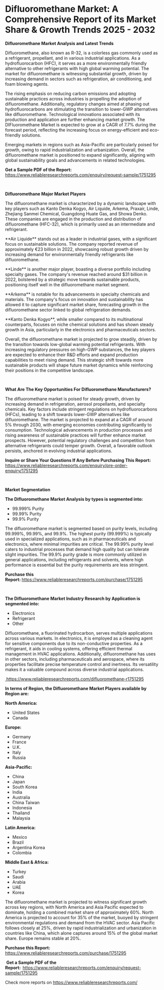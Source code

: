 <p><h1>Difluoromethane Market: A Comprehensive Report of its Market Share & Growth Trends 2025 - 2032</h1></p><p><strong>Difluoromethane Market Analysis and Latest Trends</strong></p>
<p><p>Difluoromethane, also known as R-32, is a colorless gas commonly used as a refrigerant, propellant, and in various industrial applications. As a hydrofluorocarbon (HFC), it serves as a more environmentally friendly alternative to other refrigerants with high global warming potential. The market for difluoromethane is witnessing substantial growth, driven by increasing demand in sectors such as refrigeration, air conditioning, and foam blowing agents.</p><p>The rising emphasis on reducing carbon emissions and adopting sustainable practices across industries is propelling the adoption of difluoromethane. Additionally, regulatory changes aimed at phasing out hydrofluorocarbons are stimulating the transition to lower-GWP alternatives like difluoromethane. Technological innovations associated with its production and application are further enhancing market growth. The DIFluoromethane Market is expected to grow at a CAGR of 7.7% during the forecast period, reflecting the increasing focus on energy-efficient and eco-friendly solutions. </p><p>Emerging markets in regions such as Asia-Pacific are particularly poised for growth, owing to rapid industrialization and urbanization. Overall, the difluoromethane market is positioned to expand significantly, aligning with global sustainability goals and advancements in related technologies.</p></p>
<p><strong>Get a Sample PDF of the Report:&nbsp;</strong> <a href="https://www.reliableresearchreports.com/enquiry/request-sample/1751295?utm_campaign=3360&utm_medium=2&utm_source=Github&utm_content=ia&utm_term=01042025&utm_id=difluoromethane">https://www.reliableresearchreports.com/enquiry/request-sample/1751295</a></p>
<p>&nbsp;</p>
<p><strong>Difluoromethane Major Market Players</strong></p>
<p><p>The difluoromethane market is characterized by a dynamic landscape with key players such as Kanto Denka Kogyo, Air Liquide, Arkema, Praxair, Linde, Zhejiang Sanmei Chemical, Guangdong Huate Gas, and Showa Denko. These companies are engaged in the production and distribution of difluoromethane (HFC-32), which is primarily used as an intermediate and refrigerant.</p><p>**Air Liquide** stands out as a leader in industrial gases, with a significant focus on sustainable solutions. The company reported revenue of approximately €23 billion in 2022, showcasing robust growth driven by increasing demand for environmentally friendly refrigerants like difluoromethane. </p><p>**Linde** is another major player, boasting a diverse portfolio including specialty gases. The company's revenue reached around $31 billion in 2022, bolstered by a strategic move towards sustainable products, positioning itself well in the difluoromethane market segment.</p><p>**Arkema** is notable for its advancements in specialty chemicals and materials. The company's focus on innovation and sustainability has allowed it to capture significant market share, forecasting growth in the difluoromethane sector linked to global refrigeration demands.</p><p>**Kanto Denka Kogyo**, while smaller compared to its multinational counterparts, focuses on niche chemical solutions and has shown steady growth in Asia, particularly in the electronics and pharmaceuticals sectors.</p><p>Overall, the difluoromethane market is projected to grow steadily, driven by the transition towards low-global warming potential refrigerants. With increasing regulatory pressures on high-GWP substances, the key players are expected to enhance their R&D efforts and expand production capabilities to meet rising demand. This strategic shift towards more sustainable products will shape future market dynamics while reinforcing their positions in the competitive landscape.</p></p>
<p>&nbsp;</p>
<p><strong>What Are The Key Opportunities For Difluoromethane Manufacturers?</strong></p>
<p><p>The difluoromethane market is poised for steady growth, driven by increasing demand in refrigeration, aerosol propellants, and specialty chemicals. Key factors include stringent regulations on hydrofluorocarbons (HFCs), leading to a shift towards lower-GWP alternatives like difluoromethane. The market is projected to expand at a CAGR of around 5% through 2030, with emerging economies contributing significantly to consumption. Technological advancements in production processes and rising awareness of sustainable practices will further enhance market prospects. However, potential regulatory challenges and competition from alternative refrigerants could temper growth. Overall, a favorable outlook persists, anchored in evolving industrial applications.</p></p>
<p><strong>Inquire or Share Your Questions If Any Before Purchasing This Report:</strong> <a href="https://www.reliableresearchreports.com/enquiry/pre-order-enquiry/1751295?utm_campaign=3360&utm_medium=2&utm_source=Github&utm_content=ia&utm_term=01042025&utm_id=difluoromethane">https://www.reliableresearchreports.com/enquiry/pre-order-enquiry/1751295</a></p>
<p>&nbsp;</p>
<p><strong>Market Segmentation</strong></p>
<p><strong>The Difluoromethane Market Analysis by types is segmented into:</strong></p>
<p><ul><li>99.999% Purity</li><li>99.99% Purity</li><li>99.9% Purity</li></ul></p>
<p><p>The difluoromethane market is segmented based on purity levels, including 99.999%, 99.99%, and 99.9%. The highest purity (99.999%) is typically used in specialized applications, such as in pharmaceuticals and electronics, where minimal impurities are critical. The 99.99% purity level caters to industrial processes that demand high quality but can tolerate slight impurities. The 99.9% purity grade is more commonly utilized in general applications, including refrigerants and solvents, where high performance is essential but the purity requirements are less stringent.</p></p>
<p><strong>Purchase this Report:&nbsp;</strong><a href="https://www.reliableresearchreports.com/purchase/1751295?utm_campaign=3360&utm_medium=2&utm_source=Github&utm_content=ia&utm_term=01042025&utm_id=difluoromethane">https://www.reliableresearchreports.com/purchase/1751295</a></p>
<p>&nbsp;</p>
<p><strong>The Difluoromethane Market Industry Research by Application is segmented into:</strong></p>
<p><ul><li>Electronics</li><li>Refrigerant</li><li>Other</li></ul></p>
<p><p>Difluoromethane, a fluorinated hydrocarbon, serves multiple applications across various markets. In electronics, it is employed as a cleaning agent for sensitive components due to its non-conductive properties. As a refrigerant, it aids in cooling systems, offering efficient thermal management in HVAC applications. Additionally, difluoromethane has uses in other sectors, including pharmaceuticals and aerospace, where its properties facilitate precise temperature control and inertness. Its versatility makes it a valuable compound across diverse industrial applications.</p></p>
<p><a href="https://www.reliableresearchreports.com/difluoromethane-r1751295?utm_campaign=3360&utm_medium=2&utm_source=Github&utm_content=ia&utm_term=01042025&utm_id=difluoromethane">&nbsp;https://www.reliableresearchreports.com/difluoromethane-r1751295</a></p>
<p><strong>In terms of Region, the Difluoromethane Market Players available by Region are:</strong></p>
<p>
    <p> <strong> North America: </strong>
        <ul>
            <li>United States</li>
            <li>Canada</li>
        </ul>
        </p> 
    <p> <strong> Europe: </strong>
        <ul>
            <li>Germany</li>
            <li>France</li>
            <li>U.K.</li>
            <li>Italy</li>
            <li>Russia</li>
        </ul>
        </p> 
    <p> <strong> Asia-Pacific: </strong>
        <ul>
            <li>China</li>
            <li>Japan</li>
            <li>South Korea</li>
            <li>India</li>
            <li>Australia</li>
            <li>China Taiwan</li>
            <li>Indonesia</li>
            <li>Thailand</li>
            <li>Malaysia</li>
        </ul>
        </p> 
    <p> <strong> Latin America: </strong>
        <ul>
            <li>Mexico</li>
            <li>Brazil</li>
            <li>Argentina Korea</li>
            <li>Colombia</li>
        </ul>
        </p> 
    <p> <strong> Middle East & Africa: </strong>
        <ul>
            <li>Turkey</li>
            <li>Saudi</li>
            <li>Arabia</li>
            <li>UAE</li>
            <li>Korea</li>
        </ul>
    </p>
    </p>
<p><p>The difluoromethane market is projected to witness significant growth across key regions, with North America and Asia Pacific expected to dominate, holding a combined market share of approximately 60%. North America is projected to account for 35% of the market, buoyed by stringent environmental regulations and demand from the HVAC sector. Asia Pacific follows closely at 25%, driven by rapid industrialization and urbanization in countries like China, which alone captures around 15% of the global market share. Europe remains stable at 20%.</p></p>
<p><strong>Purchase this Report: </strong><a href="https://www.reliableresearchreports.com/purchase/1751295?utm_campaign=3360&utm_medium=2&utm_source=Github&utm_content=ia&utm_term=01042025&utm_id=difluoromethane">https://www.reliableresearchreports.com/purchase/1751295</a></p>
<p>&nbsp;<strong>Get a Sample PDF of the Report:&nbsp;&nbsp;</strong><a href="https://www.reliableresearchreports.com/enquiry/request-sample/1751295?utm_campaign=3360&utm_medium=2&utm_source=Github&utm_content=ia&utm_term=01042025&utm_id=difluoromethane">https://www.reliableresearchreports.com/enquiry/request-sample/1751295</a></p>
<p><strong></strong></p>
<p>Check more reports on <a href="https://www.reliableresearchreports.com/?utm_campaign=3360&utm_medium=2&utm_source=Github&utm_content=ia&utm_term=01042025&utm_id=difluoromethane">https://www.reliableresearchreports.com/</a></p>